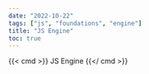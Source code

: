 ```yaml
---
date: "2022-10-22"
tags: ["js", "foundations", "engine"]
title: "JS Engine"
toc: true
---
```


{{< cmd >}}
JS Engine
{{</ cmd >}}